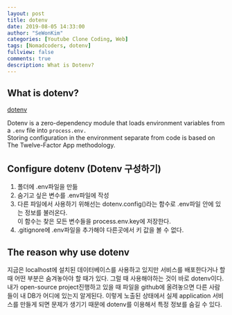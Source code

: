```yaml
---
layout: post
title: dotenv
date: 2019-08-05 14:33:00
author: "SeWonKim"
categories: [Youtube Clone Coding, Web]
tags: [Nomadcoders, dotenv]
fullview: false
comments: true
description: What is Dotenv?
---
```


## What is dotenv?
[dotenv](https://www.npmjs.com/package/dotenv)

Dotenv is a zero-dependency module that loads environment variables from a `.env` file into `process.env.`        
Storing configuration in the environment separate from code is based on The Twelve-Factor App methodology.



## Configure dotenv (Dotenv 구성하기)
1. 폴더에 .env파일을 만듦
2. 숨기고 싶은 변수를 .env파일에 작성
3. 다른 파일에서 사용하기 위해선는 dotenv.config()라는 함수로 .env파일 안에 있는 정보를 불러온다.     
   이 함수는 찾은 모든 변수들을 process.env.key에 저장한다.
4. .gitignore에 .env파일을 추가해야 다른곳에서 키 값을 볼 수 없다.


## The reason why use dotenv
지금은 localhost에 설치된 데이터베이스를 사용하고 있지만 서비스를 배포한다거나 할 때 어떤 부분은 숨겨놓아야 할 때가 있다.
그럴 때 사용해야하는 것이 바로 dotenv이다. 내가 open-source project진행하고 있을 때 파일을 github에 올려놓으면 다른 사람들이 내 DB가 어디에 있는지 알게된다.
이렇게 노출된 상태에서 실제 application 서비스를 만들게 되면 문제가 생기기 때문에 dotenv를 이용해서 특정 정보를 숨길 수 있다.

